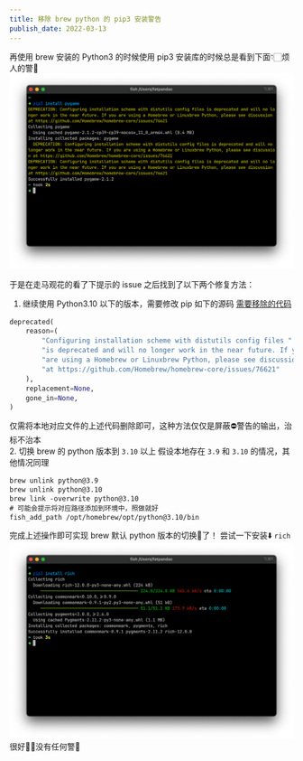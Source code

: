 ```yaml
---
title: 移除 brew python 的 pip3 安装警告
publish_date: 2022-03-13
---
```


再使用 brew 安装的 Python3 的时候使用 pip3
安装库的时候总是看到下面👇🏻烦人的警🛑\
![pip3 在 brew 上烦人的警告](/images/kupj1b65xzZSh2q.png)

<!-- more -->

于是在走马观花的看了下提示的 issue 之后找到了以下两个修复方法：

1. 继续使用 Python3.10 以下的版本，需要修改 pip 如下的源码
   [需要移除的代码](https://github.com/pypa/pip/blob/ec8edbf5df977bb88e1c777dd44e26664d81e216/src/pip/_internal/locations/__init__.py#L383-L392)

```python
deprecated(
    reason=(
        "Configuring installation scheme with distutils config files "
        "is deprecated and will no longer work in the near future. If you "
        "are using a Homebrew or Linuxbrew Python, please see discussion "
        "at https://github.com/Homebrew/homebrew-core/issues/76621"
    ),
    replacement=None,
    gone_in=None,
)
```

仅需将本地对应文件的上述代码删除即可，这种方法仅仅是屏蔽⛔️警告的输出，治标不治本\
2. 切换 brew 的 python 版本到 `3.10` 以上 假设本地存在 `3.9` 和 `3.10`
的情况，其他情况同理

```shell
brew unlink python@3.9
brew unlink python@3.10
brew link -overwrite python@3.10
# 可能会提示将对应路径添加到环境中，照做就好
fish_add_path /opt/homebrew/opt/python@3.10/bin
```

完成上述操作即可实现 brew 默认 python 版本的切换🔄了！ 尝试一下安装⬇️ `rich`
![切换到 python3.10 后，pip 安装 rich](/images/ZPWnmdzQj1qU72c.png)
很好👍🏻没有任何警🛑
